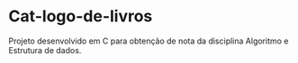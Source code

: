 # Cat-logo-de-livros
Projeto desenvolvido em C para obtenção de nota da disciplina Algoritmo e Estrutura de dados.
